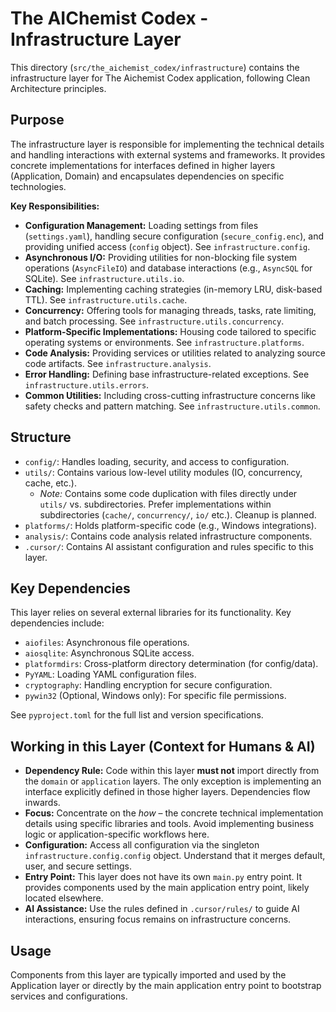 # The AIChemist Codex - Infrastructure Layer

This directory (`src/the_aichemist_codex/infrastructure`) contains the infrastructure layer for The Aichemist Codex application, following Clean Architecture principles.

## Purpose

The infrastructure layer is responsible for implementing the technical details and handling interactions with external systems and frameworks. It provides concrete implementations for interfaces defined in higher layers (Application, Domain) and encapsulates dependencies on specific technologies.

**Key Responsibilities:**

*   **Configuration Management:** Loading settings from files (`settings.yaml`), handling secure configuration (`secure_config.enc`), and providing unified access (`config` object). See `infrastructure.config`.
*   **Asynchronous I/O:** Providing utilities for non-blocking file system operations (`AsyncFileIO`) and database interactions (e.g., `AsyncSQL` for SQLite). See `infrastructure.utils.io`.
*   **Caching:** Implementing caching strategies (in-memory LRU, disk-based TTL). See `infrastructure.utils.cache`.
*   **Concurrency:** Offering tools for managing threads, tasks, rate limiting, and batch processing. See `infrastructure.utils.concurrency`.
*   **Platform-Specific Implementations:** Housing code tailored to specific operating systems or environments. See `infrastructure.platforms`.
*   **Code Analysis:** Providing services or utilities related to analyzing source code artifacts. See `infrastructure.analysis`.
*   **Error Handling:** Defining base infrastructure-related exceptions. See `infrastructure.utils.errors`.
*   **Common Utilities:** Including cross-cutting infrastructure concerns like safety checks and pattern matching. See `infrastructure.utils.common`.

## Structure

*   `config/`: Handles loading, security, and access to configuration.
*   `utils/`: Contains various low-level utility modules (IO, concurrency, cache, etc.).
    *   *Note:* Contains some code duplication with files directly under `utils/` vs. subdirectories. Prefer implementations within subdirectories (`cache/`, `concurrency/`, `io/` etc.). Cleanup is planned.
*   `platforms/`: Holds platform-specific code (e.g., Windows integrations).
*   `analysis/`: Contains code analysis related infrastructure components.
*   `.cursor/`: Contains AI assistant configuration and rules specific to this layer.

## Key Dependencies

This layer relies on several external libraries for its functionality. Key dependencies include:

*   `aiofiles`: Asynchronous file operations.
*   `aiosqlite`: Asynchronous SQLite access.
*   `platformdirs`: Cross-platform directory determination (for config/data).
*   `PyYAML`: Loading YAML configuration files.
*   `cryptography`: Handling encryption for secure configuration.
*   `pywin32` (Optional, Windows only): For specific file permissions.

See `pyproject.toml` for the full list and version specifications.

## Working in this Layer (Context for Humans & AI)

*   **Dependency Rule:** Code within this layer **must not** import directly from the `domain` or `application` layers. The only exception is implementing an interface explicitly defined in those higher layers. Dependencies flow inwards.
*   **Focus:** Concentrate on the *how* – the concrete technical implementation details using specific libraries and tools. Avoid implementing business logic or application-specific workflows here.
*   **Configuration:** Access all configuration via the singleton `infrastructure.config.config` object. Understand that it merges default, user, and secure settings.
*   **Entry Point:** This layer does not have its own `main.py` entry point. It provides components used by the main application entry point, likely located elsewhere.
*   **AI Assistance:** Use the rules defined in `.cursor/rules/` to guide AI interactions, ensuring focus remains on infrastructure concerns.

## Usage

Components from this layer are typically imported and used by the Application layer or directly by the main application entry point to bootstrap services and configurations.
